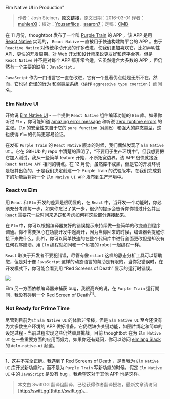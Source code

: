 Elm Native UI in Production"

> 作者：Josh Steiner，[原文链接](https://robots.thoughtbot.com/elm-native-ui-in-production)，原文日期：2016-03-01
> 译者：[muhlenXi](http://muhlenxi.com/)；校对：[Yousanflics](http://blog.yousanflics.com.cn)，[aaaron7](http://www.jianshu.com/users/9efd08855d3a/)；定稿：[CMB](https://github.com/chenmingbiao)
  









在 11 月份，thoughtbot 发布了一个叫 [Purple Train](https://purpletrainapp.com/) 的 APP ，该 APP 是用 [React Native](https://thoughtbot.com/services/react) 实现的， `React Native` 一直被用于快速构建跨平台的 APP 。由于 `Reactive Natice` 对传统移动开发的许多改进，使我们更加喜欢它，比如声明性 API、更快的开发周期、对 Web 开发和设计师来说更友好和跨平台等。但是 `React Native` 并不是对每个 APP 都非常合适，它虽然适合大多数的 APP ，但仍然有一个主要的缺陷：`JavaScript` 。

`JavaScript` 作为一门语言它一直在改进，它有一个显著优点就是无所不在，然而，它也以 [奇怪的行为](https://www.destroyallsoftware.com/talks/wat) 和弱类型系统（读作 `aggressive type coercion` ）而闻名。



### Elm Native UI

开始说 [Elm Native UI](https://github.com/ohanhi/elm-native-ui) - 一个提供 `React Native` 组件编译功能的 `Elm` 库。如果你听过 `Elm` ，你可能知道 [amazing error message](http://elm-lang.org/blog/compiler-errors-for-humans) 和听说 [zero runtime errors](https://www.pivotaltracker.com/blog/Elm-pivotal-tracker/) 的主张。`Elm` 的安全性来自于它的 `pure function（纯函数）` 和强大的静态类型，这也使得 `Elm` 的代码更容易验证。

在发布 `Purple Train` 的 `React Native` 版本的时候，我们偶然发现了 `Elm Native UI` 。它在 GitHUb 的 repo 中清楚的声明了，“不要用于生产环境中”，但我想要把它加入测试，我从一些简单 feature 开始，不断拓宽边界。该 APP 很快就接近 `React Native APP` 相同的特点。在 12 月份，虽然库不成熟，但是它的开发环境是极其出色的，于是我们决定创建一个 Purple Train 的试验版本，在我们完成剩下的功能后将第一个 `Elm Native UI APP` 发布到生产环境中。

### React vs Elm

用 `React` 和 `Elm` 开发的差异是很明显的，在 `React` 中，当开发一个功能时，你必须充分考虑每一步，如果你忘记了某一步，很少的提示会告诉你你错过什么并且 `React` 需要花一些时间来追踪和考虑如何将这些部分连接起来。

在 `Elm` 中，你可以根据编译器友好的错误提示来持续做一些简单的改变直到程序调通。你不需要担心在功能开发中途离开，因为当你回来的时候，编译器会提醒你接下来做什么。此外，你可以简单快速的在整个代码库中进行全面更改但是却没有任何程序崩溃。用 `Elm` 编程就如同和一个厉害的 robot 一起编程一样。 

`React` 取决于开发者不要犯错误，尽管有像 `eslint` 这样的静态分析工具可以帮助您，但是对于像 `JavaScript` 这样的动态语言的帮助是有限的，当你犯错误时，在开发模式下，你可能会看到用 “Red Screens of Death” 显示的运行时错误。

![](https://swift.gg/img/articles/elm-native-ui-in-production/UMpL2QIqQFutYXmAJikX_react-native-red-screen-of-death.png1525918443.8166037)

Elm 另一方面依赖编译器来捕获 bug，我很高兴的说，在 `Purple Train` 运行期间，我没有碰到一个 Red Screen of Death<sup>[1]</sup>。

### Not Ready for Prime Time

尽管到目前为止 `Elm Native UI` 的体验非常棒，但是 `Elm Native UI` 至今还没有为大多数生产环境的 APP 做好准备。它仍然缺少关键功能，如图片绑定和简单的设定过程 - 当前过程实现这些仍然颇具挑战。目前 thoughtbot 在为 `Elm Native UI` 在一些重要方面的应用而努力。如果你还有疑问，你可以访问 [elmlang Slack](http://elmlang.herokuapp.com/)  的 `#elm-native-ui` 频道。

---------

1、这并不完全正确。我遇到了 Red Screens of Death ，是当我为 `Elm Native UI` 库开发新功能时，而不是为 `Purple Train` 写新功能的时候。假定 `Elm Native UI` 中的 `JavaScript` 是没有 bug ，我希望这对于其他 APP 也是这样。
> 本文由 SwiftGG 翻译组翻译，已经获得作者翻译授权，最新文章请访问 [http://swift.gg](http://swift.gg)。